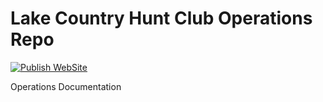 # Lake Country Hunt Club Operations Repo

[![Publish WebSite](https://github.com/lakecountryhuntclub/operations/actions/workflows/gh-pages.yml/badge.svg)](https://github.com/lakecountryhuntclub/operations/actions/workflows/gh-pages.yml)

Operations Documentation
